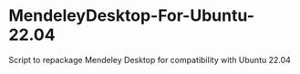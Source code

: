 # MendeleyDesktop-For-Ubuntu-22.04
Script to repackage Mendeley Desktop for compatibility with Ubuntu 22.04
